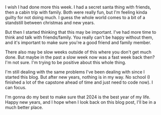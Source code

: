 I wish I had done more this week. I had a secret santa thing with friends, then a cabin trip with family. Both were really fun, but I'm feeling kinda guilty for not doing much. I guess the whole world comes to a bit of a standstill between christmas and new years.

But then I started thinking that this may be important. I've had more time to think and talk with friends/family. You really can't be happy without them, and it's important to make sure you're a good friend and family member. 

There also may be slow weeks outside of this where you don't get much done. But maybe in the past a slow week now was a fast week back then? I'm not sure. I'm trying to be positive about this whole thing.

I'm still dealing with the same problems I've been dealing with since I started this blog. But after new years, nothing is in my way. No school (I finished a lot of the capstone ahead of time and just need to code now). I can focus.

I'm gonna do my best to make sure that 2024 is the best year of my life. Happy new years, and I hope when I look back on this blog post, I'll be in a much better place.